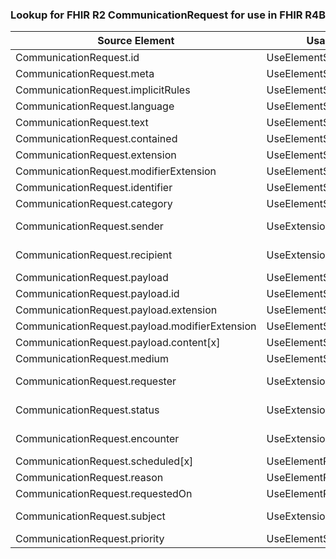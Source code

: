 ### Lookup for FHIR R2 CommunicationRequest for use in FHIR R4B

| Source Element | Usage | Target |
| -------------- | ----- | ------ |
| CommunicationRequest.id | UseElementSameName | CommunicationRequest.id |
| CommunicationRequest.meta | UseElementSameName | CommunicationRequest.meta |
| CommunicationRequest.implicitRules | UseElementSameName | CommunicationRequest.implicitRules |
| CommunicationRequest.language | UseElementSameName | CommunicationRequest.language |
| CommunicationRequest.text | UseElementSameName | CommunicationRequest.text |
| CommunicationRequest.contained | UseElementSameName | CommunicationRequest.contained |
| CommunicationRequest.extension | UseElementSameName | CommunicationRequest.extension |
| CommunicationRequest.modifierExtension | UseElementSameName | CommunicationRequest.modifierExtension |
| CommunicationRequest.identifier | UseElementSameName | CommunicationRequest.identifier |
| CommunicationRequest.category | UseElementSameName | CommunicationRequest.category |
| CommunicationRequest.sender | UseExtension | http://hl7.org/fhir/1.0/StructureDefinition/extension-CommunicationRequest.sender |
| CommunicationRequest.recipient | UseExtension | http://hl7.org/fhir/1.0/StructureDefinition/extension-CommunicationRequest.recipient |
| CommunicationRequest.payload | UseElementSameName | CommunicationRequest.payload |
| CommunicationRequest.payload.id | UseElementSameName | CommunicationRequest.payload.id |
| CommunicationRequest.payload.extension | UseElementSameName | CommunicationRequest.payload.extension |
| CommunicationRequest.payload.modifierExtension | UseElementSameName | CommunicationRequest.payload.modifierExtension |
| CommunicationRequest.payload.content[x] | UseElementSameName | CommunicationRequest.payload.content[x] |
| CommunicationRequest.medium | UseElementSameName | CommunicationRequest.medium |
| CommunicationRequest.requester | UseExtension | http://hl7.org/fhir/1.0/StructureDefinition/extension-CommunicationRequest.requester |
| CommunicationRequest.status | UseExtension | http://hl7.org/fhir/1.0/StructureDefinition/extension-CommunicationRequest.status |
| CommunicationRequest.encounter | UseExtension | http://hl7.org/fhir/1.0/StructureDefinition/extension-CommunicationRequest.encounter |
| CommunicationRequest.scheduled[x] | UseElementRenamed | CommunicationRequest.occurrence[x] |
| CommunicationRequest.reason | UseElementRenamed | CommunicationRequest.reasonCode |
| CommunicationRequest.requestedOn | UseElementRenamed | CommunicationRequest.authoredOn |
| CommunicationRequest.subject | UseExtension | http://hl7.org/fhir/1.0/StructureDefinition/extension-CommunicationRequest.subject |
| CommunicationRequest.priority | UseElementSameName | CommunicationRequest.priority |
